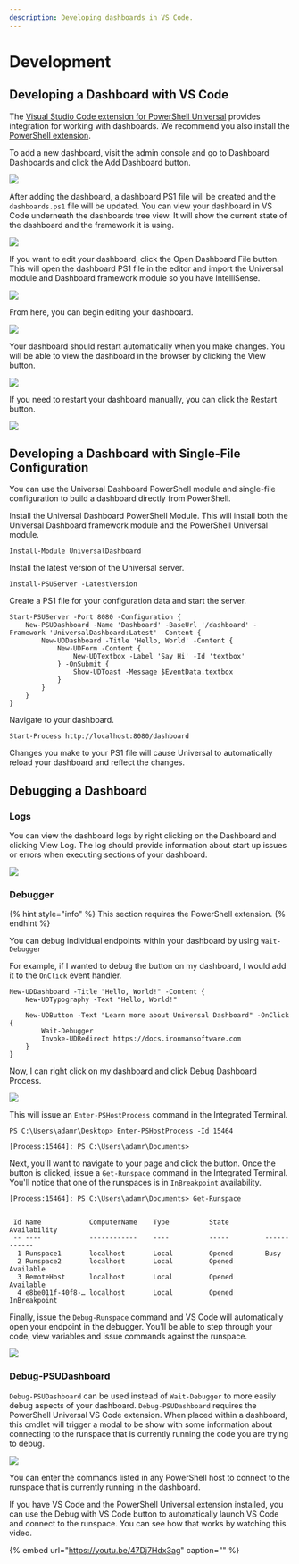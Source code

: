 ```yaml
---
description: Developing dashboards in VS Code.
---
```


# Development

## Developing a Dashboard with VS Code

The [Visual Studio Code extension for PowerShell Universal](https://marketplace.visualstudio.com/items?itemName=ironmansoftware.powershell-universal) provides integration for working with dashboards. We recommend you also install the [PowerShell extension](https://marketplace.visualstudio.com/items?itemName=ms-vscode.PowerShell).

To add a new dashboard, visit the admin console and go to Dashboard  Dashboards and click the Add Dashboard button.

![](../../.gitbook/assets/image%20%28129%29.png)

After adding the dashboard, a dashboard PS1 file will be created and the `dashboards.ps1` file will be updated. You can view your dashboard in VS Code underneath the dashboards tree view. It will show the current state of the dashboard and the framework it is using.

![](../../.gitbook/assets/image%20%28126%29.png)

If you want to edit your dashboard, click the Open Dashboard File button. This will open the dashboard PS1 file in the editor and import the Universal module and Dashboard framework module so you have IntelliSense.

![](../../.gitbook/assets/image%20%28133%29.png)

From here, you can begin editing your dashboard.

![](../../.gitbook/assets/bxmax1ree3.gif)

Your dashboard should restart automatically when you make changes. You will be able to view the dashboard in the browser by clicking the View button.

![](../../.gitbook/assets/image%20%28127%29.png)

If you need to restart your dashboard manually, you can click the Restart button.

![](../../.gitbook/assets/image%20%28132%29.png)

## Developing a Dashboard with Single-File Configuration

You can use the Universal Dashboard PowerShell module and single-file configuration to build a dashboard directly from PowerShell.

Install the Universal Dashboard PowerShell Module. This will install both the Universal Dashboard framework module and the PowerShell Universal module.

```text
Install-Module UniversalDashboard
```

Install the latest version of the Universal server.

```text
Install-PSUServer -LatestVersion
```

Create a PS1 file for your configuration data and start the server.

```text
Start-PSUServer -Port 8080 -Configuration {
    New-PSUDashboard -Name 'Dashboard' -BaseUrl '/dashboard' -Framework 'UniversalDashboard:Latest' -Content {
        New-UDDashboard -Title 'Hello, World' -Content {
            New-UDForm -Content {
                New-UDTextbox -Label 'Say Hi' -Id 'textbox'
            } -OnSubmit {
                Show-UDToast -Message $EventData.textbox
            }
        }
    }
}
```

Navigate to your dashboard.

```text
Start-Process http://localhost:8080/dashboard
```

Changes you make to your PS1 file will cause Universal to automatically reload your dashboard and reflect the changes.

## Debugging a Dashboard

### Logs

You can view the dashboard logs by right clicking on the Dashboard and clicking View Log. The log should provide information about start up issues or errors when executing sections of your dashboard.

![](../../.gitbook/assets/p8biqj6yvo.gif)

### Debugger

{% hint style="info" %}
This section requires the PowerShell extension.
{% endhint %}

You can debug individual endpoints within your dashboard by using `Wait-Debugger`

For example, if I wanted to debug the button on my dashboard, I would add it to the `OnClick` event handler.

```text
New-UDDashboard -Title "Hello, World!" -Content {
    New-UDTypography -Text "Hello, World!"

    New-UDButton -Text "Learn more about Universal Dashboard" -OnClick {
        Wait-Debugger
        Invoke-UDRedirect https://docs.ironmansoftware.com
    }
}
```

Now, I can right click on my dashboard and click Debug Dashboard Process.

![](../../.gitbook/assets/image%20%28123%29.png)

This will issue an `Enter-PSHostProcess` command in the Integrated Terminal.

```text
PS C:\Users\adamr\Desktop> Enter-PSHostProcess -Id 15464

[Process:15464]: PS C:\Users\adamr\Documents>
```

Next, you'll want to navigate to your page and click the button. Once the button is clicked, issue a `Get-Runspace` command in the Integrated Terminal. You'll notice that one of the runspaces is in `InBreakpoint` availability.

```text
[Process:15464]: PS C:\Users\adamr\Documents> Get-Runspace


 Id Name            ComputerName    Type          State         Availability
 -- ----            ------------    ----          -----         ------------
  1 Runspace1       localhost       Local         Opened        Busy        
  2 Runspace2       localhost       Local         Opened        Available   
  3 RemoteHost      localhost       Local         Opened        Available   
  4 e8be011f-40f8-… localhost       Local         Opened        InBreakpoint
```

Finally, issue the `Debug-Runspace` command and VS Code will automatically open your endpoint in the debugger. You'll be able to step through your code, view variables and issue commands against the runspace.

![](../../.gitbook/assets/jidgnpmbwy.gif)

### Debug-PSUDashboard

`Debug-PSUDashboard` can be used instead of `Wait-Debugger` to more easily debug aspects of your dashboard. `Debug-PSUDashboard` requires the PowerShell Universal VS Code extension. When placed within a dashboard, this cmdlet will trigger a modal to be show with some information about connecting to the runspace that is currently running the code you are trying to debug.

![](../../.gitbook/assets/image%20%28174%29.png)

You can enter the commands listed in any PowerShell host to connect to the runspace that is currently running in the dashboard.

If you have VS Code and the PowerShell Universal extension installed, you can use the Debug with VS Code button to automatically launch VS Code and connect to the runspace. You can see how that works by watching this video.

{% embed url="https://youtu.be/47Dj7Hdx3ag" caption="" %}

